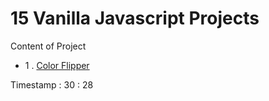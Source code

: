 # 15 Vanilla Javascript Projects

Content of Project

- 1 .  [Color Flipper](/01-color-flipper/ReadMe.md)




Timestamp : 30 : 28 
